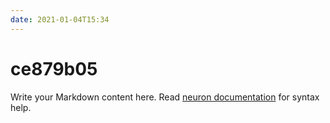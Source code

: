 ```yaml
---
date: 2021-01-04T15:34
---
```


# ce879b05

Write your Markdown content here. Read [neuron documentation](https://neuron.zettel.page/2011404.html) for syntax help.

